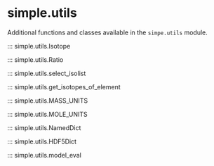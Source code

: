 # simple.utils

Additional functions and classes available in the ``simpe.utils`` module.

::: simple.utils.Isotope

::: simple.utils.Ratio

::: simple.utils.select_isolist

::: simple.utils.get_isotopes_of_element

::: simple.utils.MASS_UNITS

::: simple.utils.MOLE_UNITS

::: simple.utils.NamedDict

::: simple.utils.HDF5Dict

::: simple.utils.model_eval

